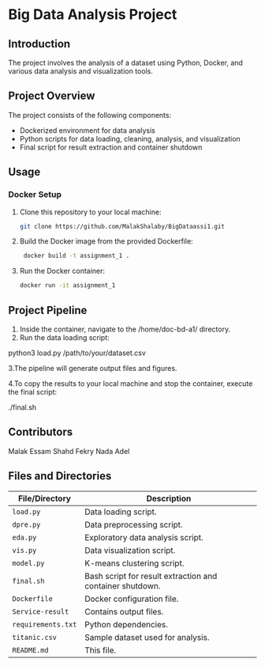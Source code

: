 # Big Data Analysis Project

## Introduction

The project involves the analysis of a dataset using Python, Docker, and various data analysis and visualization tools.

## Project Overview

The project consists of the following components:

- Dockerized environment for data analysis
- Python scripts for data loading, cleaning, analysis, and visualization
- Final script for result extraction and container shutdown

## Usage

### Docker Setup

1. Clone this repository to your local machine:

   ```bash
   git clone https://github.com/MalakShalaby/BigDataassi1.git
2. Build the Docker image from the provided Dockerfile:
   ```bash
    docker build -t assignment_1 .
4. Run the Docker container:
   ```bash
   docker run -it assignment_1

## Project Pipeline

1. Inside the container, navigate to the /home/doc-bd-a1/ directory.
2. Run the data loading script:
   
python3 load.py /path/to/your/dataset.csv

3.The pipeline will generate output files and figures.

4.To copy the results to your local machine and stop the container, execute the final script:

./final.sh

## Contributors
Malak Essam
Shahd Fekry
Nada Adel

## Files and Directories

| File/Directory       | Description                                    |
|----------------------|-----------------------------------------------|
| `load.py`            | Data loading script.                          |
| `dpre.py`            | Data preprocessing script.                   |
| `eda.py`             | Exploratory data analysis script.            |
| `vis.py`             | Data visualization script.                   |
| `model.py`           | K-means clustering script.                   |
| `final.sh`           | Bash script for result extraction and container shutdown. |
| `Dockerfile`         | Docker configuration file.                   |
| `Service-result`     | Contains output files.                  |
| `requirements.txt`   | Python dependencies.                          |
| `titanic.csv`        | Sample dataset used for analysis. |
| `README.md`          | This file.                                    |




